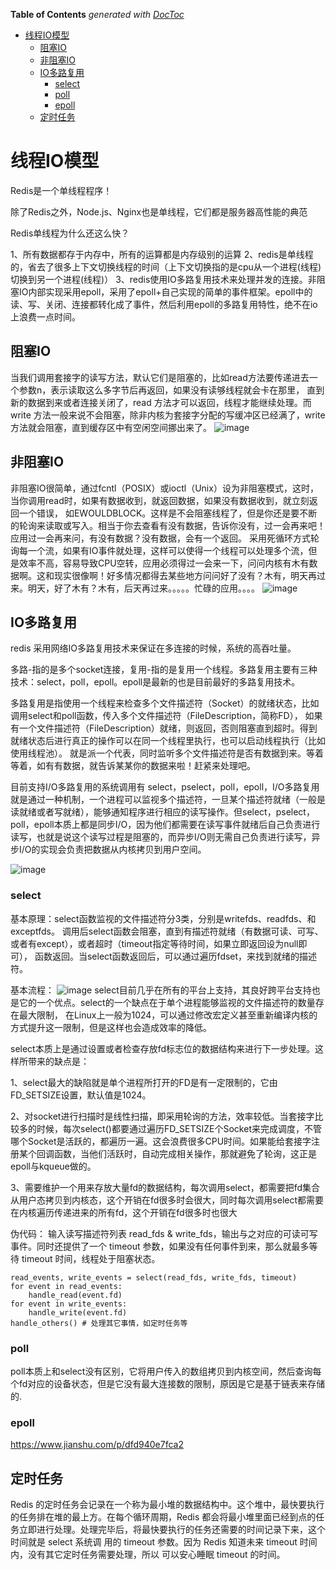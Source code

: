 <!-- START doctoc generated TOC please keep comment here to allow auto update -->
<!-- DON'T EDIT THIS SECTION, INSTEAD RE-RUN doctoc TO UPDATE -->
**Table of Contents**  *generated with [DocToc](https://github.com/thlorenz/doctoc)*

- [线程IO模型](#%E7%BA%BF%E7%A8%8Bio%E6%A8%A1%E5%9E%8B)
  - [阻塞IO](#%E9%98%BB%E5%A1%9Eio)
  - [非阻塞IO](#%E9%9D%9E%E9%98%BB%E5%A1%9Eio)
  - [IO多路复用](#io%E5%A4%9A%E8%B7%AF%E5%A4%8D%E7%94%A8)
    - [select](#select)
    - [poll](#poll)
    - [epoll](#epoll)
  - [定时任务](#%E5%AE%9A%E6%97%B6%E4%BB%BB%E5%8A%A1)

<!-- END doctoc generated TOC please keep comment here to allow auto update -->

# 线程IO模型
Redis是一个单线程程序！

除了Redis之外，Node.js、Nginx也是单线程，它们都是服务器高性能的典范

Redis单线程为什么还这么快？

1、所有数据都存于内存中，所有的运算都是内存级别的运算  2、redis是单线程的，省去了很多上下文切换线程的时间（上下文切换指的是cpu从一个进程(线程)切换到另一个进程(线程)）
3、redis使用IO多路复用技术来处理并发的连接。非阻塞IO内部实现采用epoll，采用了epoll+自己实现的简单的事件框架。epoll中的读、写、关闭、连接都转化成了事件，然后利用epoll的多路复用特性，绝不在io上浪费一点时间。

## 阻塞IO
当我们调用套接字的读写方法，默认它们是阻塞的，比如read方法要传递进去一个参数n，表示读取这么多字节后再返回，如果没有读够线程就会卡在那里，
直到新的数据到来或者连接关闭了，read 方法才可以返回，线程才能继续处理。而 write 方法一般来说不会阻塞，除非内核为套接字分配的写缓冲区已经满了，write方法就会阻塞，直到缓存区中有空闲空间挪出来了。
![image](https://user-images.githubusercontent.com/34932312/68669740-39b2d800-0586-11ea-9be8-7e024123a7a1.png)

## 非阻塞IO
非阻塞IO很简单，通过fcntl（POSIX）或ioctl（Unix）设为非阻塞模式，这时，当你调用read时，如果有数据收到，就返回数据，如果没有数据收到，就立刻返回一个错误，
如EWOULDBLOCK。这样是不会阻塞线程了，但是你还是要不断的轮询来读取或写入。相当于你去查看有没有数据，告诉你没有，过一会再来吧！应用过一会再来问，有没有数据？没有数据，会有一个返回。
采用死循环方式轮询每一个流，如果有IO事件就处理，这样可以使得一个线程可以处理多个流，但是效率不高，容易导致CPU空转，应用必须得过一会来一下，问问内核有木有数据啊。这和现实很像啊！好多情况都得去某些地方问问好了没有？木有，明天再过来。明天，好了木有？木有，后天再过来。。。。。忙碌的应用。。。。
![image](https://user-images.githubusercontent.com/34932312/68670051-ea20dc00-0586-11ea-93ab-90b39ecec8b6.png)

## IO多路复用
redis 采用网络IO多路复用技术来保证在多连接的时候，系统的高吞吐量。

多路-指的是多个socket连接，复用-指的是复用一个线程。多路复用主要有三种技术：select，poll，epoll。epoll是最新的也是目前最好的多路复用技术。

多路复用是指使用一个线程来检查多个文件描述符（Socket）的就绪状态，比如调用select和poll函数，传入多个文件描述符（FileDescription，简称FD），
如果有一个文件描述符（FileDescription）就绪，则返回，否则阻塞直到超时。得到就绪状态后进行真正的操作可以在同一个线程里执行，也可以启动线程执行（比如使用线程池）。
就是派一个代表，同时监听多个文件描述符是否有数据到来。等着等着，如有有数据，就告诉某某你的数据来啦！赶紧来处理吧。

目前支持I/O多路复用的系统调用有 select，pselect，poll，epoll，I/O多路复用就是通过一种机制，一个进程可以监视多个描述符，一旦某个描述符就绪（一般是读就绪或者写就绪），能够通知程序进行相应的读写操作。但select，pselect，poll，epoll本质上都是同步I/O，因为他们都需要在读写事件就绪后自己负责进行读写，也就是说这个读写过程是阻塞的，而异步I/O则无需自己负责进行读写，异步I/O的实现会负责把数据从内核拷贝到用户空间。

![image](https://user-images.githubusercontent.com/34932312/68671728-f444d980-058a-11ea-84b2-fd65f809ae0b.png)

### select
基本原理：select函数监视的文件描述符分3类，分别是writefds、readfds、和exceptfds。
调用后select函数会阻塞，直到有描述符就绪（有数据可读、可写、或者有except），或者超时（timeout指定等待时间，如果立即返回设为null即可），
函数返回。当select函数返回后，可以通过遍历fdset，来找到就绪的描述符。
     
基本流程：
![image](https://user-images.githubusercontent.com/34932312/68765062-e197d680-0656-11ea-968e-b62b5aca086d.png)
select目前几乎在所有的平台上支持，其良好跨平台支持也是它的一个优点。select的一个缺点在于单个进程能够监视的文件描述符的数量存在最大限制，
在Linux上一般为1024，可以通过修改宏定义甚至重新编译内核的方式提升这一限制，但是这样也会造成效率的降低。

select本质上是通过设置或者检查存放fd标志位的数据结构来进行下一步处理。这样所带来的缺点是：

1、select最大的缺陷就是单个进程所打开的FD是有一定限制的，它由FD_SETSIZE设置，默认值是1024。

2、对socket进行扫描时是线性扫描，即采用轮询的方法，效率较低。当套接字比较多的时候，每次select()都要通过遍历FD_SETSIZE个Socket来完成调度，不管哪个Socket是活跃的，都遍历一遍。这会浪费很多CPU时间。如果能给套接字注册某个回调函数，当他们活跃时，自动完成相关操作，那就避免了轮询，这正是epoll与kqueue做的。
                                  
3、需要维护一个用来存放大量fd的数据结构，每次调用select，都需要把fd集合从用户态拷贝到内核态，这个开销在fd很多时会很大，同时每次调用select都需要在内核遍历传递进来的所有fd，这个开销在fd很多时也很大

伪代码：
输入读写描述符列表 read_fds & write_fds，输出与之对应的可读可写事件。同时还提供了一个 timeout 参数，如果没有任何事件到来，那么就最多等待 timeout 时间，线程处于阻塞状态。
```
read_events, write_events = select(read_fds, write_fds, timeout)
for event in read_events:
    handle_read(event.fd)
for event in write_events:
    handle_write(event.fd)
handle_others() # 处理其它事情，如定时任务等
```
### poll

poll本质上和select没有区别，它将用户传入的数组拷贝到内核空间，然后查询每个fd对应的设备状态，但是它没有最大连接数的限制，原因是它是基于链表来存储的.

### epoll
https://www.jianshu.com/p/dfd940e7fca2

## 定时任务
Redis 的定时任务会记录在一个称为最小堆的数据结构中。这个堆中，最快要执行的任务排在堆的最上方。在每个循环周期，Redis 都会将最小堆里面已经到点的任务立即进行处理。处理完毕后，将最快要执行的任务还需要的时间记录下来，这个时间就是 select 系统调 用的 timeout 参数。因为 Redis 知道未来 timeout 时间内，没有其它定时任务需要处理，所以 可以安心睡眠 timeout 的时间。
